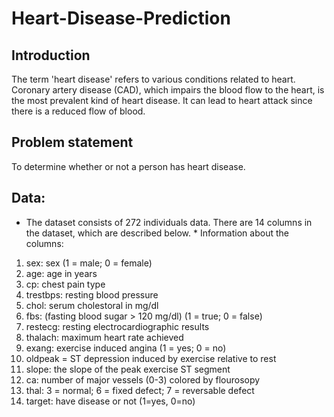 # Heart-Disease-Prediction 
## Introduction 
The term 'heart disease' refers to various conditions related to heart. Coronary artery disease (CAD), which impairs the blood flow to the heart, 
is the most prevalent kind of heart disease. It can lead to heart attack since there is a reduced flow of blood. 

## Problem statement 
To determine whether or not a person has heart disease. 

## Data: 
* The dataset consists of 272 individuals data. There are 14 columns in the dataset, which are described below. * 
Information about the columns: 
1. sex: sex (1 = male; 0 = female)
2. age: age in years
3. cp: chest pain type
4. trestbps: resting blood pressure
5. chol: serum cholestoral in mg/dl
6. fbs: (fasting blood sugar > 120 mg/dl) (1 = true; 0 = false)
7. restecg: resting electrocardiographic results
8. thalach: maximum heart rate achieved
9. exang: exercise induced angina (1 = yes; 0 = no)
10. oldpeak = ST depression induced by exercise relative to rest
11. slope: the slope of the peak exercise ST segment
12. ca: number of major vessels (0-3) colored by flourosopy
13. thal: 3 = normal; 6 = fixed defect; 7 = reversable defect
14. target: have disease or not (1=yes, 0=no)

